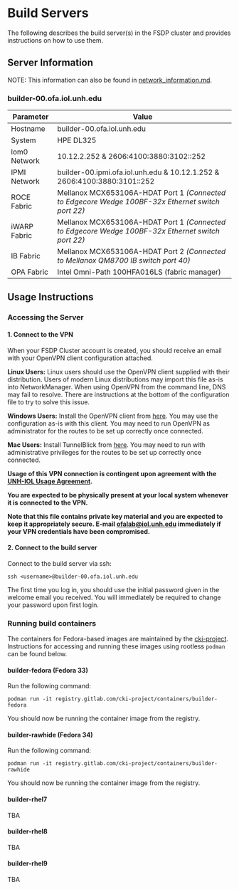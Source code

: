 # Build Servers

The following describes the build server(s) in the FSDP cluster and provides instructions on how to use them.

## Server Information

NOTE: This information can also be found in [network_information.md](network_information.md).

### builder-00.ofa.iol.unh.edu

| Parameter | Value |
|-----------|-------|
| Hostname   | builder-00.ofa.iol.unh.edu|
| System | HPE DL325 |
| lom0 Network | 10.12.2.252 & 2606:4100:3880:3102::252 |
| IPMI Network | builder-00.ipmi.ofa.iol.unh.edu & 10.12.1.252 & 2606:4100:3880:3101::252 |
| ROCE Fabric | Mellanox MCX653106A-HDAT Port 1 *(Connected to Edgecore Wedge 100BF-32x Ethernet switch port 22)* |
| iWARP Fabric | Mellanox MCX653106A-HDAT Port 1 *(Connected to Edgecore Wedge 100BF-32x Ethernet switch port 22)* |
| IB Fabric | Mellanox MCX653106A-HDAT Port 2 *(Connected to Mellanox QM8700 IB switch port 40)*|
| OPA Fabric | Intel Omni-Path 100HFA016LS (fabric manager) |

## Usage Instructions

### Accessing the Server

#### 1. Connect to the VPN

When your FSDP Cluster account is created, you should receive an email
with your OpenVPN client configuration attached.

**Linux Users:** Linux users should use the OpenVPN client supplied with their distribution. Users of modern Linux distributions may import this file as-is into NetworkManager.
When using OpenVPN from the command line, DNS may fail to resolve. There are instructions at the bottom
of the configuration file to try to solve this issue.

**Windows Users:** Install the OpenVPN client from [here](https://openvpn.net/index.php/open-source/downloads.html).
You may use the configuration as-is with this client. You may need to run OpenVPN as administrator for the routes
to be set up correctly once connected.

**Mac Users:** Install TunnelBlick from [here](https://tunnelblick.net). You may need to run with administrative
privileges for the routes to be set up correctly once connected.

**Usage of this VPN connection is contingent upon agreement with the
[UNH-IOL Usage Agreement](https://www.iol.unh.edu/sites/default/files/charters/unh-iol-usage-agreement.pdf).**

**You are expected to be physically present at your local system whenever
it is connected to the VPN.**

**Note that this file contains private key material and you are expected
to keep it appropriately secure. E-mail ofalab@iol.unh.edu
immediately if your VPN credentials have been compromised.**

#### 2. Connect to the build server

Connect to the build server via ssh:

`ssh <username>@builder-00.ofa.iol.unh.edu`

The first time you log in, you should use the initial password given in the welcome email you received.
You will immediately be required to change your password upon first login.

### Running build containers

The containers for Fedora-based images are maintained by the [cki-project](https://gitlab.com/cki-project/containers).
Instructions for accessing and running these images using rootless `podman` can be found below.

#### builder-fedora (Fedora 33)

Run the following command:

`podman run -it registry.gitlab.com/cki-project/containers/builder-fedora`

You should now be running the container image from the registry.

#### builder-rawhide (Fedora 34)

Run the following command:

`podman run -it registry.gitlab.com/cki-project/containers/builder-rawhide`

You should now be running the container image from the registry.

#### builder-rhel7

TBA

#### builder-rhel8

TBA

#### builder-rhel9

TBA
